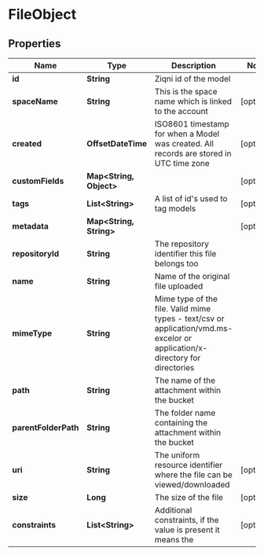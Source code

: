 

# FileObject


## Properties

| Name | Type | Description | Notes |
|------------ | ------------- | ------------- | -------------|
|**id** | **String** | Ziqni id of the model |  |
|**spaceName** | **String** | This is the space name which is linked to the account |  [optional] |
|**created** | **OffsetDateTime** | ISO8601 timestamp for when a Model was created. All records are stored in UTC time zone |  [optional] |
|**customFields** | **Map&lt;String, Object&gt;** |  |  [optional] |
|**tags** | **List&lt;String&gt;** | A list of id&#39;s used to tag models |  [optional] |
|**metadata** | **Map&lt;String, String&gt;** |  |  [optional] |
|**repositoryId** | **String** | The repository identifier this file belongs too |  |
|**name** | **String** | Name of the original file uploaded |  |
|**mimeType** | **String** | Mime type of the file. Valid mime types - text/csv or application/vmd.ms-excelor or application/x-directory for directories |  |
|**path** | **String** | The name of the attachment within the bucket |  |
|**parentFolderPath** | **String** | The folder name containing the attachment within the bucket |  |
|**uri** | **String** | The uniform resource identifier where the file can be viewed/downloaded |  [optional] |
|**size** | **Long** | The size of the file |  [optional] |
|**constraints** | **List&lt;String&gt;** | Additional constraints, if the value is present it means the |  [optional] |



